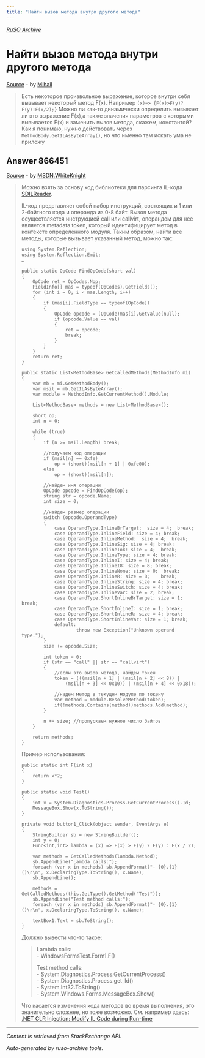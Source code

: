 ```yaml
---
title: "Найти вызов метода внутри другого метода"
---
```

<p><i><a href="https://github.com/MSDN-WhiteKnight/ruso-archive/">RuSO Archive</a></i></p>
<h1>Найти вызов метода внутри другого метода</h1>
<p><a href="https://ru.stackoverflow.com/questions/866161/%d0%9d%d0%b0%d0%b9%d1%82%d0%b8-%d0%b2%d1%8b%d0%b7%d0%be%d0%b2-%d0%bc%d0%b5%d1%82%d0%be%d0%b4%d0%b0-%d0%b2%d0%bd%d1%83%d1%82%d1%80%d0%b8-%d0%b4%d1%80%d1%83%d0%b3%d0%be%d0%b3%d0%be-%d0%bc%d0%b5%d1%82%d0%be%d0%b4%d0%b0">Source</a> - by <a href="https://ru.stackoverflow.com/users/270256/mihail">Mihail</a></p>
<blockquote>
<p>Есть некоторое произвольное выражение, которое внутри себя вызывает некоторый метод F(x). Например <code>(x)=&gt; {F(x)&gt;F(y)?F(y):F(x/2);}</code>
Можно ли как-то динамически определить вызывает ли это выражение F(x),а также значения параметров с которыми вызывается F(x) и заменить вызов метода, скажем, константой?
Как я понимаю, нужно действовать через <code>MethodBody.GetILAsByteArray()</code>, но что именно там искать ума не приложу </p>

</blockquote>
<h2>Answer 866451</h2>
<p><a href="https://ru.stackoverflow.com/a/866451/">Source</a> - by <a href="https://ru.stackoverflow.com/users/240512/msdn-whiteknight">MSDN.WhiteKnight</a></p>
<blockquote>
<p>Можно взять за основу код библиотеки для парсинга IL-кода <a href="https://www.codeproject.com/Articles/14058/Parsing-the-IL-of-a-Method-Body" rel="nofollow noreferrer">SDILReader</a>. </p>

<p>IL-код представляет собой набор инструкций, состоящих и 1 или 2-байтного кода и операнда из 0-8 байт. Вызов метода осуществляется инструкцией call или callvirt, операндом для нее является metadata token, который идентифицирует метод в контексте определенного модуля. Таким образом, найти все методы, которые вызывает указанный метод, можно так:</p>

<pre><code>using System.Reflection;
using System.Reflection.Emit;
…

public static OpCode FindOpCode(short val)
{
    OpCode ret = OpCodes.Nop;
    FieldInfo[] mas = typeof(OpCodes).GetFields();
    for (int i = 0; i &lt; mas.Length; i++)
    {
        if (mas[i].FieldType == typeof(OpCode))
        {
            OpCode opcode = (OpCode)mas[i].GetValue(null);
            if (opcode.Value == val)
            {
                ret = opcode;
                break;
            }
        }
    }
    return ret;
}

public static List&lt;MethodBase&gt; GetCalledMethods(MethodInfo mi)
{
    var mb = mi.GetMethodBody();
    var msil = mb.GetILAsByteArray();
    var module = MethodInfo.GetCurrentMethod().Module;

    List&lt;MethodBase&gt; methods = new List&lt;MethodBase&gt;();

    short op;
    int n = 0;

    while (true)
    {
        if (n &gt;= msil.Length) break;

        //получаем код операции
        if (msil[n] == 0xfe)
            op = (short)(msil[n + 1] | 0xfe00);
        else
            op = (short)(msil[n]);

        //найдем имя операции
        OpCode opcode = FindOpCode(op);
        string str = opcode.Name;
        int size = 0;

        //найдем размер операции
        switch (opcode.OperandType)
        {
            case OperandType.InlineBrTarget:  size = 4;  break;
            case OperandType.InlineField: size = 4; break;
            case OperandType.InlineMethod:  size = 4;  break;
            case OperandType.InlineSig: size = 4; break;
            case OperandType.InlineTok: size = 4;  break;
            case OperandType.InlineType: size = 4; break;
            case OperandType.InlineI: size = 4; break;
            case OperandType.InlineI8: size = 8; break;
            case OperandType.InlineNone: size = 0;  break;                        
            case OperandType.InlineR: size = 8;    break;                        
            case OperandType.InlineString: size = 4; break;                        
            case OperandType.InlineSwitch: size = 4; break;                        
            case OperandType.InlineVar: size = 2; break;                        
            case OperandType.ShortInlineBrTarget: size = 1; break;
            case OperandType.ShortInlineI: size = 1; break;
            case OperandType.ShortInlineR: size = 4; break;                        
            case OperandType.ShortInlineVar: size = 1; break;
            default:                        
                    throw new Exception("Unknown operand type.");                        
        }
        size += opcode.Size;

        int token = 0;
        if (str == "call" || str == "callvirt")
        {
            //если это вызов метода, найдем токен
            token = (((msil[n + 1] | (msil[n + 2] &lt;&lt; 8)) |
                (msil[n + 3] &lt;&lt; 0x10)) | (msil[n + 4] &lt;&lt; 0x18));

            //надем метод в текущем модуле по токену
            var method = module.ResolveMethod(token);
            if(!methods.Contains(method))methods.Add(method);
        }

        n += size; //пропускаем нужное число байтов
    }

    return methods;
}
</code></pre>

<p>Пример использования:</p>

<pre><code>public static int F(int x)
{
    return x*2;
}

public static void Test()
{
    int x = System.Diagnostics.Process.GetCurrentProcess().Id;
    MessageBox.Show(x.ToString());
}

private void button1_Click(object sender, EventArgs e)
{
    StringBuilder sb = new StringBuilder();
    int y = 0;
    Func&lt;int,int&gt; lambda = (x) =&gt; F(x) &gt; F(y) ? F(y) : F(x / 2);

    var methods = GetCalledMethods(lambda.Method);
    sb.AppendLine("Lambda calls:");
    foreach (var x in methods) sb.AppendFormat("- {0}.{1}()\r\n", x.DeclaringType.ToString(), x.Name);
    sb.AppendLine();

    methods = GetCalledMethods(this.GetType().GetMethod("Test"));            
    sb.AppendLine("Test method calls:");
    foreach (var x in methods) sb.AppendFormat("- {0}.{1}()\r\n", x.DeclaringType.ToString(), x.Name);

    textBox1.Text = sb.ToString();
}   
</code></pre>

<p>Должно вывести что-то такое:</p>

<blockquote>
  <p>Lambda calls:<br>
  - WindowsFormsTest.Form1.F()    </p>
  
  <p>Test method calls:<br>
  - System.Diagnostics.Process.GetCurrentProcess()<br>
  - System.Diagnostics.Process.get_Id()<br>
  - System.Int32.ToString()<br>
  - System.Windows.Forms.MessageBox.Show()  </p>
</blockquote>

<p>Что касается изменения кода методов во время выполнения, это значительно сложнее, но тоже возможно. См. например здесь: <a href="https://www.codeproject.com/Articles/463508/NET-CLR-Injection-Modify-IL-Code-during-Run-time" rel="nofollow noreferrer">.NET CLR Injection: Modify IL Code during Run-time</a></p>

</blockquote>
<hr/>
<p><i>Content is retrieved from StackExchange API. </i></p>
<p><i>Auto-generated by ruso-archive tools. </i></p>
